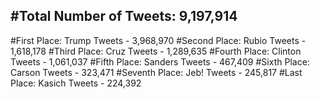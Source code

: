 #Total Number of Tweets: 9,197,914 
---
#First Place: Trump Tweets - 3,968,970
#Second Place: Rubio Tweets - 1,618,178
#Third Place: Cruz Tweets - 1,289,635
#Fourth Place: Clinton Tweets - 1,061,037
#Fifth Place: Sanders Tweets - 467,409
#Sixth Place: Carson Tweets - 323,471
#Seventh Place: Jeb! Tweets - 245,817
#Last Place: Kasich Tweets - 224,392
